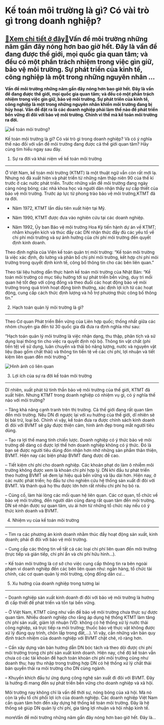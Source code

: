 Kế toán môi trường là gì? Có vài trò gì trong doanh nghiệp?
===========================================================

[:gift:Xem chi tiết ở đây:gift:](https://hddtvn.com/ke-toan-moi-truong-la-gi-co-vai-tro-gi-trong-doanh-nghiep/)Vấn đề môi trường những năm gần đây nóng hơn bao giờ hết. Đây là vấn đề đang được thế giới, mọi quốc gia quan tâm; và đều có một phần trách nhiệm trong việc gìn giữ, bảo vệ môi trường. Sự phát triển của kinh tế, công nghiệp là một trong những nguyên nhân …
----------------------------------------------------------------------------------------------------------------------------------------------------------------------------------------------------------------------------------------------------------------

**Vấn đề môi trường những năm gần đây nóng hơn bao giờ hết. Đây là vấn đề đang được thế giới, mọi quốc gia quan tâm; và đều có một phần trách nhiệm trong việc gìn giữ, bảo vệ môi trường. Sự phát triển của kinh tế, công nghiệp là một trong những nguyên nhân khiến môi trường đang bị hủy hoại. Vấn đề đặt ra là các doanh nghiệp phải làm thế nào để phát triển bền vững đi đôi với bảo vệ môi trường. Chính vì thế mà kế toán môi trường ra đời.**


![kế toán môi trường?](https://hddtvn.com/wp-content/uploads/2021/01/shutterstock_110065940_crop1481655504683.jpg_1913337537.jpg)


Kế toán môi trường là gì? Có vài trò gì trong doanh nghiệp? Và có ý nghĩa thế nào đối với vấn đề môi trường đang được cả thế giới quan tâm? Hãy cùng tìm hiểu ngay sau đây.


1. Sự ra đời và khái niệm về kế toán môi trường
-----------------------------------------------


Ở Việt Nam, kế toán môi trường (KTMT) là một thuật ngữ vẫn còn rất mới lạ. Nhưng nó đã xuất hiện và phát triển từ những năm thập niên 90 của thế kỉ trước ở các nước phát triển. Trước những vấn đề môi trường đang ngày càng nóng bỏng; các nhà khoa học và người dân nhận thấy sự cấp thiết của bảo vệ môi trường. Trước áp lực từ phong trào bảo vệ môi trường,KTMT đã ra đời.




* Năm 1972, KTMT lần đầu tiên xuất hiện tại Mỹ.

* Năm 1990, KTMT được đưa vào nghiên cứu tại các doanh nghiệp.

* Năm 1992, Ủy ban Bảo vệ môi trường Hoa Kỳ tiến hành dự án về KTMT; nhằm khuyến kích và thúc đẩy các DN nhận thức đầy đủ các yếu tố về chi phí môi trường và sự ảnh hưởng của chi phí môi trường đến quyết định kinh doanh.



Theo định nghĩa của Viện kế toán quản trị môi trường: “Kế toán môi trường là việc xác định, đo lường và phân bổ chi phí môi trường, kết hợp chi phí môi trường trong quyết định kinh tế, công bố thông tin cho các bên liên quan.”


Theo tài liệu hướng dẫn thực hành kế toán môi trường của Nhật Bản: “Kế toán môi trường có mục tiêu hướng tới sự phát triển bền vững, duy trì mối quan hệ tốt đẹp với cộng đồng và theo đuổi các hoạt động bảo vệ môi trường trong quá trình hoạt động bình thường, xác định lợi ích từ các hoạt động, cung cấp cách thức định lượng và hỗ trợ phương thức công bố thông tin.”


2. Hạch toán quản lý môi trường là gì?
--------------------------------------


Theo Cơ quan Phát triển Bền vững của Liên hợp quốc; thống nhất giữa các nhóm chuyên gia đến từ 30 quốc gia đã đưa ra định nghĩa như sau:


“Hạch toán quản lý môi trường là việc nhận dạng, thu thập, phân tích và sử dụng loại thông tin cho việc ra quyết định nội bộ. Thông tin vật chất (phi tiền tệ) về sử dụng, luân chuyển và thải bỏ năng lượng, nước và nguyên vật liệu (bao gồm chất thải) và thông tin tiền tệ về các chi phí, lợi nhuận và tiết kiệm liên quan đến môi trường.”


![Hình ảnh có liên quan](https://hddtvn.com/wp-content/uploads/2021/01/15404997115bd228ff65987.jpg)


3. Lợi ích của sự ra đời kế toán môi trường
-------------------------------------------


Dĩ nhiên, xuất phát từ tinh thần bảo vệ môi trường của thế giới, KTMT đã xuất hiện. Nhưng KTMT trong doanh nghiệp có nhiệm vụ gì, có ý nghĩa thế nào với môi trường?


– Tăng khả năng cạnh tranh trên thị trường. Cả thế giới đang rất quan tâm đến môi trường. Nếu DN đi ngược lại với xu hướng của thế giới, dĩ nhiên sẽ bị bài trừ, loại bỏ. Chính vì vậy, kế toán đưa ra được chính sách kinh doanh đi đôi với BVMT sẽ gây được thiện cảm, hình ảnh đẹp trong mắt người tiêu dùng.


– Tạo ra lợi thế mang tính chiến lược. Doanh nghiệp có ý thức bảo vệ môi trường dễ dàng có được lợi thế hơn doanh nghiệp không có ý thức. Đó là bạn sẽ được người tiêu dùng đón nhận hơn nhờ những sản phẩm thân thiện, BVMT. Hiện nay các biện pháp BVMT đang được đề cao.


– Tiết kiệm chi phí cho doanh nghiệp. Các khoản phạt do làm ô nhiễm môi trường không được xem là khoản chi phí hợp lý. DN khi đầu tư phát triển theo hướng BVMT sẽ đem lại hiệu quả bền vững và lâu dài hơn. Hiện nay, ở các nước phát triển; họ đầu tư cho nghiên cứu hệ thống sản xuất đi đôi với BVMT. Và thành quả họ thu được lớn hơn rất nhiều chi phí họ bỏ ra.


– Củng cố, làm hài lòng các mối quan hệ liên quan. Các cơ quan, tổ chức về bảo vệ môi trường, đến người dân cũng đang rất quan tâm đến môi trường. DN sẽ nhận được sự quan tâm, ưu ái hơn từ những tổ chức này nếu có ý thức kinh doanh và BVMT.


4. Nhiệm vụ của kế toán môi trường
----------------------------------


– Tìm ra các phương án kinh doanh nhằm thúc đẩy hoạt động sản xuất, kinh doanh; phải đi đôi với bảo vệ môi trường.


– Cung cấp các thông tin về tất cả các loại chi phí liên quan đến môi trường (trực tiếp và gián tiếp, chi phí ẩn và chi phí hữu hình…).


– Kế toán môi trường là cơ sở cho việc cung cấp thông tin ra bên ngoài phạm vi doanh nghiệp đến các bên liên quan như: ngân hàng, tổ chức tài chính, các cơ quan quản lý môi trường, cộng đồng dân cư…


5. Xu hướng của doanh nghiệp trong tương lai
--------------------------------------------


– Doanh nghiệp sản xuất kinh doanh đi đôi với bảo vệ môi trường là hướng đi cấp thiết để phát triển và tồn tại bền vững.


– Ở Việt Nam, KTMT cũng như vấn đề bảo vệ môi trường chưa thực sự được quan tâm. Nhiều doanh nghiệp cho rằng áp dụng hệ thống KTMT làm tăng chi phí sản xuất, giảm lợi nhuận (VD: không có hệ thống xử lý nước thải công nghiệp, xả trực tiếp ra môi trường; thuốc bảo vệ thực vật không được xử lý đúng quy trình, chôn lấp trong đất,…). Vì vậy, cần những văn bản quy định trách nhiệm của doanh nghiệp với BVMT chặt chẽ, rõ ràng hơn.


– Cần xây dựng văn bản hướng dẫn DN bóc tách và theo dõi được chi phí môi trường trong chi phí sản xuất kinh doanh. Hiện nay, chế độ kế toán vẫn chưa có các tài khoản để hạch toán khoản chi phí môi trường cũng như doanh thu; hay thu nhập trong trường hợp DN có hệ thống xử lý chất thải bán quyền thải ra môi trường cho DN cùng ngành.


– Khuyến khích đầu tư ứng dụng công nghệ sản xuất đi đôi với BVMT. Đây là hướng đi mang đến sự phát triển bền vững cho doanh nghiệp và xã hội.


Môi trường nay không chỉ là vấn đề thời sự, nóng bỏng của xã hội. Mà nó còn là yếu tố chi phối lợi ích của doanh nghiệp. Các doanh nghiệp Việt Nam cần quan tâm hơn đến xây dựng hệ thống kế toán môi trường. Đây là hệ thống sẽ giúp DN quản lý chi phí, gia tăng lợi nhuận và hội nhập kinh tế.



moreVấn đề môi trường những năm gần đây nóng hơn bao giờ hết. Đây là…

